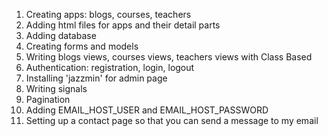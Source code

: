 1. Creating apps:  blogs, courses, teachers
2. Adding html files for apps and their detail parts
3. Adding database
4. Creating forms and models 
5. Writing blogs views, courses views, teachers views with Class Based
6. Authentication: registration, login, logout
7. Installing 'jazzmin' for admin page
8. Writing signals
9. Pagination
10. Adding EMAIL_HOST_USER and EMAIL_HOST_PASSWORD
11. Setting up a contact page so that you can send a message to my email